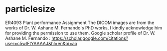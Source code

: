 # particlesize
ER4093 Plant performance Assignment 
The DICOM images are from the works of Dr. W. Ashane M. Fernando's PhD works, I kindly acknowledge him for providing the permission to use them.
Google scholar profile of Dr. W. Ashane M. Fernando : https://scholar.google.com/citations?user=c5wIFtYAAAAJ&hl=en&oi=ao
